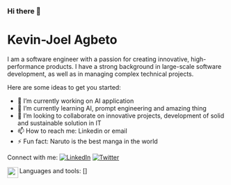 ### Hi there 👋

# Kevin-Joel Agbeto

I am a software engineer with a passion for creating innovative, high-performance products. I have a strong background in large-scale software development, as well as in managing complex technical projects. 

Here are some ideas to get you started:

- 🔭 I’m currently working on AI application
- 🌱 I’m currently learning AI, prompt engineering and amazing thing
- 👯 I’m looking to collaborate on innovative projects, development of solid and sustainable solution in IT
- 📫 How to reach me: Linkedin or email
- ⚡ Fun fact: Naruto is the best manga in the world

Connect with me:
[![LinkedIn](https://img.shields.io/badge/-LinkedIn-blue?style=flat-square&logo=Linkedin&logoColor=white&link=[https://www.linkedin.com/in/kevin-joel-agbeto-174b5a174/])](https://www.linkedin.com/in/kevin-joel-agbeto-174b5a174/)
[![Twitter](https://img.shields.io/badge/-Twitter-blue?style=flat-square&logo=Twitter&logoColor=white&link=[https://twitter.com/K_Joel_Ag])](https://twitter.com/K_Joel_Ag)

Languages and tools:
[<img align="left" alt="vs-code" width="25px" src="https://cdn.jsdelivr.net/gh/devicons/devicon/icons/visualstudio/visualstudio-plain.svg" />]
